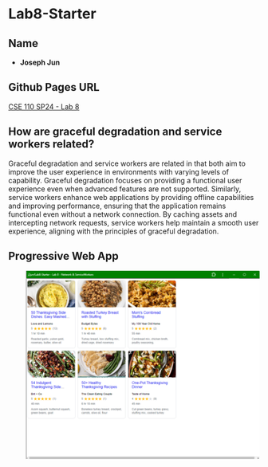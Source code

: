 # Lab8-Starter

## Name

- **Joseph Jun**

## Github Pages URL

[CSE 110 SP24 - Lab 8](https://j2jun.github.io/Lab8-Starter/)

## How are graceful degradation and service workers related?

Graceful degradation and service workers are related in that both aim to improve the user experience in environments with varying levels of capability. Graceful degradation focuses on providing a functional user experience even when advanced features are not supported. Similarly, service workers enhance web applications by providing offline capabilities and improving performance, ensuring that the application remains functional even without a network connection. By caching assets and intercepting network requests, service workers help maintain a smooth user experience, aligning with the principles of graceful degradation.

## Progressive Web App

![pwa.png](./pwa.png)

